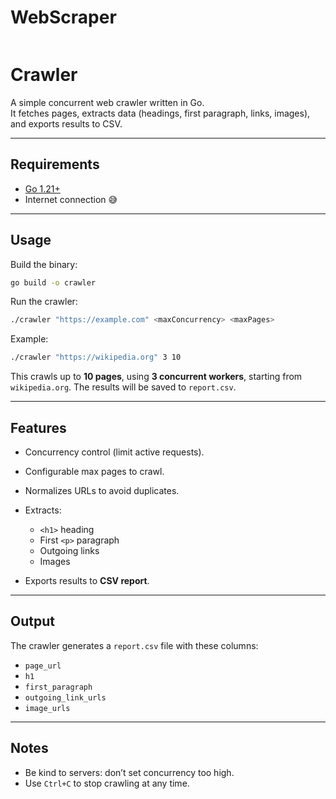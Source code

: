 # WebScraper

````markdown
````
#  Crawler

A simple concurrent web crawler written in Go.  
It fetches pages, extracts data (headings, first paragraph, links, images), and exports results to CSV.

---

##  Requirements
- [Go 1.21+](https://go.dev/dl/)
- Internet connection 😅

---

##  Usage

Build the binary:

```bash
go build -o crawler
````

Run the crawler:

```bash
./crawler "https://example.com" <maxConcurrency> <maxPages>
```

Example:

```bash
./crawler "https://wikipedia.org" 3 10
```

This crawls up to **10 pages**, using **3 concurrent workers**, starting from `wikipedia.org`.
The results will be saved to `report.csv`.

---

##  Features

* Concurrency control (limit active requests).
* Configurable max pages to crawl.
* Normalizes URLs to avoid duplicates.
* Extracts:

  * `<h1>` heading
  * First `<p>` paragraph
  * Outgoing links
  * Images
* Exports results to **CSV report**.

---

##  Output

The crawler generates a `report.csv` file with these columns:

* `page_url`
* `h1`
* `first_paragraph`
* `outgoing_link_urls`
* `image_urls`

---

##  Notes

* Be kind to servers: don’t set concurrency too high.
* Use `Ctrl+C` to stop crawling at any time.

```

